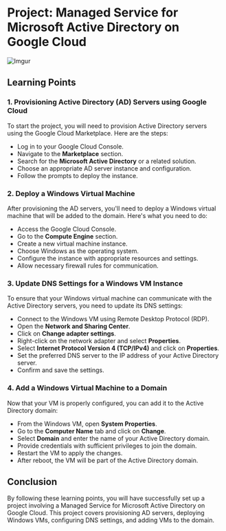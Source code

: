 # Project: Managed Service for Microsoft Active Directory on Google Cloud

![Imgur](https://i.imgur.com/ypZ1yVh.jpg) 

## Learning Points

### 1. Provisioning Active Directory (AD) Servers using Google Cloud

To start the project, you will need to provision Active Directory servers using the Google Cloud Marketplace. Here are the steps:

- Log in to your Google Cloud Console.
- Navigate to the **Marketplace** section.
- Search for the **Microsoft Active Directory** or a related solution.
- Choose an appropriate AD server instance and configuration.
- Follow the prompts to deploy the instance.

### 2. Deploy a Windows Virtual Machine

After provisioning the AD servers, you'll need to deploy a Windows virtual machine that will be added to the domain. Here's what you need to do:

- Access the Google Cloud Console.
- Go to the **Compute Engine** section.
- Create a new virtual machine instance.
- Choose Windows as the operating system.
- Configure the instance with appropriate resources and settings.
- Allow necessary firewall rules for communication.

### 3. Update DNS Settings for a Windows VM Instance

To ensure that your Windows virtual machine can communicate with the Active Directory servers, you need to update its DNS settings:

- Connect to the Windows VM using Remote Desktop Protocol (RDP).
- Open the **Network and Sharing Center**.
- Click on **Change adapter settings**.
- Right-click on the network adapter and select **Properties**.
- Select **Internet Protocol Version 4 (TCP/IPv4)** and click on **Properties**.
- Set the preferred DNS server to the IP address of your Active Directory server.
- Confirm and save the settings.

### 4. Add a Windows Virtual Machine to a Domain

Now that your VM is properly configured, you can add it to the Active Directory domain:

- From the Windows VM, open **System Properties**.
- Go to the **Computer Name** tab and click on **Change**.
- Select **Domain** and enter the name of your Active Directory domain.
- Provide credentials with sufficient privileges to join the domain.
- Restart the VM to apply the changes.
- After reboot, the VM will be part of the Active Directory domain.

## Conclusion

By following these learning points, you will have successfully set up a project involving a Managed Service for Microsoft Active Directory on Google Cloud. This project covers provisioning AD servers, deploying Windows VMs, configuring DNS settings, and adding VMs to the domain.
